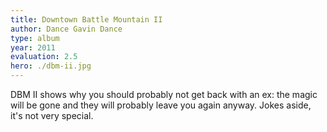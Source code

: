 ```yaml
---
title: Downtown Battle Mountain II
author: Dance Gavin Dance
type: album
year: 2011
evaluation: 2.5
hero: ./dbm-ii.jpg
---
```


DBM II shows why you should probably not get back with an ex: the magic will be gone and they will probably leave you again anyway. Jokes aside, it's not very special.
